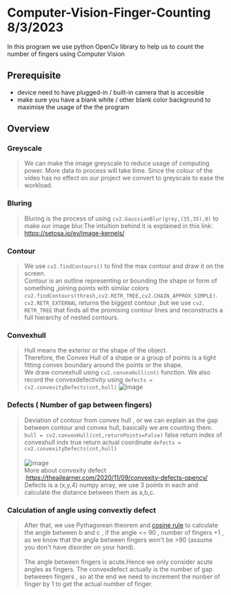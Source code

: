 # Computer-Vision-Finger-Counting 8/3/2023

In this program we use python OpenCv library to help us to count the number of fingers using Computer Vision


## Prerequisite
- device need to have plugged-in / built-in camera that is accesible
- make sure you have a blank white / other blank color background to maximise the usage of the the program

## Overview

### Greyscale
  > We can make the image greyscale to reduce usage of computing power.
    More data to process will take time. Since the colour of the video has no effect on our project we convert to greyscale to ease the workload.

### Bluring
 > Bluring is the process of using `cv2.GaussianBlur(grey,(35,35),0)` to make our image blur.The intuition behind it is explained in this link:
   https://setosa.io/ev/image-kernels/
 
### Contour 
  >We use `cv2.findContours()` to find the max contour and draw it on the screen.<br>
  Contour is an outline representing or bounding the shape or form of something ,joining points with similar colors
  `cv2.findContours(thresh,cv2.RETR_TREE,cv2.CHAIN_APPROX_SIMPLE)`.
  `cv2.RETR_EXTERNAL` returns the biggest contour ,but we use  `cv2. RETR_TREE` that 
  finds all the promising contour lines and reconstructs a full hierarchy of nested contours.

### Convexhull
 >Hull means the exterior or the shape of the object.<br>
 Therefore, the Convex Hull of a shape or a group of points is a tight fitting convex boundary around the points or the shape.<br>
 We draw convexhull using `cv2.convexHull(cnt)` function. We also record the convexdefectivity using `defects = cv2.convexityDefects(cnt,hull)` 
 ![image](https://user-images.githubusercontent.com/85050265/223634417-10f82aa3-7a09-48dc-a1d3-2a8801dae99d.png)
 

### Defects ( Number of gap between fingers)
  >Deviation of contour from convex hull , or we can explain as the gap between contour and convex hull, basically we are counting them.
  `hull = cv2.convexHull(cnt,returnPoints=False)` 
  false return index of convexhull indx
  true return actual coordinate
  `defects = cv2.convexityDefects(cnt,hull)`<br><br>
  ![image](https://user-images.githubusercontent.com/85050265/223634862-b5258b6d-9f8f-463d-a1b8-e3534b8f2c03.png)<br>
  More about convexity defect :https://theailearner.com/2020/11/09/convexity-defects-opencv/ <br>
  Defects is a (x,y,4) numpy array, we use 3 points in each and calculate the distance between them as a,b,c.

### Calculation of angle using convextiy defect
  >After that, we use Pythagorean theorem and [cosine rule](https://www.mathsisfun.com/algebra/trig-cosine-law.html) to calculate the angle between b and c , if the     angle <= 90 , number of     fingers +1 , as we know that the angle between fingers won't be >90 (assume you don't have disorder on your hand).<br><br>
  The angle between fingers is acute.Hence we only consider acute angles as fingers.
  The convexdefect actually is the number of gap betweeen fingers , so at the end we need to increment the nunber of finger by 1 to get the actual number of finger. 

